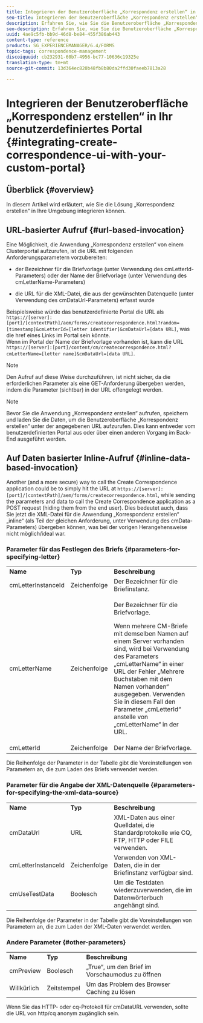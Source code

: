```yaml
---
title: Integrieren der Benutzeroberfläche „Korrespondenz erstellen“ in Ihr benutzerdefiniertes Portal
seo-title: Integrieren der Benutzeroberfläche „Korrespondenz erstellen“ in Ihr benutzerdefiniertes Portal
description: Erfahren Sie, wie Sie die Benutzeroberfläche „Korrespondenz erstellen“ in Ihr benutzerdefiniertes Portal integrieren.
seo-description: Erfahren Sie, wie Sie die Benutzeroberfläche „Korrespondenz erstellen“ in Ihr benutzerdefiniertes Portal integrieren.
uuid: 4ae9c5fb-bb9d-46d8-be84-455f386ab443
content-type: reference
products: SG_EXPERIENCEMANAGER/6.4/FORMS
topic-tags: correspondence-management
discoiquuid: cb232931-60b7-4956-bc77-10636c19325e
translation-type: tm+mt
source-git-commit: 13d364ec820b48fb8b80da2ffd30faeeb7813a28

---
```



# Integrieren der Benutzeroberfläche „Korrespondenz erstellen“ in Ihr benutzerdefiniertes Portal {#integrating-create-correspondence-ui-with-your-custom-portal}

## Überblick {#overview}

In diesem Artikel wird erläutert, wie Sie die Lösung „Korrespondenz erstellen“ in Ihre Umgebung integrieren können.

## URL-basierter Aufruf {#url-based-invocation}

Eine Möglichkeit, die Anwendung „Korrespondenz erstellen“ von einem Clusterportal aufzurufen, ist die URL mit folgenden Anforderungsparametern vorzubereiten:

* der Bezeichner für die Briefvorlage (unter Verwendung des cmLetterId-Parameters) oder der Name der Briefvorlage (unter Verwendung des cmLetterName-Parameters)

* die URL für die XML-Datei, die aus der gewünschten Datenquelle (unter Verwendung des cmDataUrl-Parameters) erfasst wurde

Beispielsweise würde das benutzerdefinierte Portal die URL als\
`https://[server]:[port]/[contextPath]/aem/forms/createcorrespondence.html?random=[timestamp]&cmLetterId=[letter identifier]&cmDataUrl=[data URL]`, was die href eines Links im Portal sein könnte.\
Wenn im Portal der Name der Briefvorlage vorhanden ist, kann die URL\
`https://[server]:[port]/content/cm/createcorrespondence.html?cmLetterName=[letter name]&cmDataUrl=[data URL]`.

>[!NOTE]
>
>Den Aufruf auf diese Weise durchzuführen, ist nicht sicher, da die erforderlichen Parameter als eine GET-Anforderung übergeben werden, indem die Parameter (sichtbar) in der URL offengelegt werden.

>[!NOTE]
>
>Bevor Sie die Anwendung „Korrespondenz erstellen“ aufrufen, speichern und laden Sie die Daten, um die Benutzeroberfläche „Korrespondenz erstellen“ unter der angegebenen URL aufzurufen. Dies kann entweder vom benutzerdefinierten Portal aus oder über einen anderen Vorgang im Back-End ausgeführt werden.

## Auf Daten basierter Inline-Aufruf {#inline-data-based-invocation}

Another (and a more secure) way to call the Create Correspondence application could be to simply hit the URL at `https://[server]:[port]/[contextPath]/aem/forms/createcorrespondence.html`, while sending the parameters and data to call the Create Correspondence application as a POST request (hiding them from the end user). Dies bedeutet auch, dass Sie jetzt die XML-Datei für die Anwendung „Korrespondenz erstellen“ „inline“ (als Teil der gleichen Anforderung, unter Verwendung des cmData-Parameters) übergeben können, was bei der vorigen Herangehensweise nicht möglich/ideal war.

### Parameter für das Festlegen des Briefs {#parameters-for-specifying-letter}

<table> 
 <tbody>
  <tr>
   <td><strong>Name</strong></td> 
   <td><strong>Typ</strong></td> 
   <td><strong>Beschreibung</strong></td> 
  </tr>
  <tr>
   <td>cmLetterInstanceId</td> 
   <td>Zeichenfolge</td> 
   <td>Der Bezeichner für die Briefinstanz.</td> 
  </tr>
  <tr>
   <td>cmLetterName</td> 
   <td>Zeichenfolge</td> 
   <td><p>Der Bezeichner für die Briefvorlage. </p> <p>Wenn mehrere CM-Briefe mit demselben Namen auf einem Server vorhanden sind, wird bei Verwendung des Parameters „cmLetterName“ in einer URL der Fehler „Mehrere Buchstaben mit dem Namen vorhanden“ ausgegeben. Verwenden Sie in diesem Fall den Parameter „cmLetterId“ anstelle von „cmLetterName“ in der URL.</p> </td> 
  </tr>
  <tr>
   <td>cmLetterId</td> 
   <td>Zeichenfolge</td> 
   <td>Der Name der Briefvorlage.</td> 
  </tr>
 </tbody>
</table>

Die Reihenfolge der Parameter in der Tabelle gibt die Voreinstellungen von Parametern an, die zum Laden des Briefs verwendet werden.

### Parameter für die Angabe der XML-Datenquelle {#parameters-for-specifying-the-xml-data-source}

<table> 
 <tbody>
  <tr>
   <td><strong>Name</strong></td> 
   <td><strong>Typ</strong></td> 
   <td><strong>Beschreibung</strong></td> 
  </tr>
  <tr>
   <td>cmDataUrl<br /> </td> 
   <td>URL</td> 
   <td>XML-Daten aus einer Quelldatei, die Standardprotokolle wie CQ, FTP, HTTP oder FILE verwenden.<br />  </td> 
  </tr>
  <tr>
   <td>cmLetterInstanceId</td> 
   <td>Zeichenfolge</td> 
   <td>Verwenden von XML-Daten, die in der Briefinstanz verfügbar sind.</td> 
  </tr>
  <tr>
   <td>cmUseTestData</td> 
   <td>Boolesch </td> 
   <td>Um die Testdaten wiederzuverwenden, die im Datenwörterbuch angehängt sind.</td> 
  </tr>
 </tbody>
</table>

Die Reihenfolge der Parameter in der Tabelle gibt die Voreinstellungen von Parametern an, die zum Laden der XML-Daten verwendet werden.

### Andere Parameter {#other-parameters}

<table> 
 <tbody>
  <tr>
   <td><strong>Name</strong></td> 
   <td><strong>Typ</strong></td> 
   <td><strong>Beschreibung</strong></td> 
  </tr>
  <tr>
   <td>cmPreview<br /> </td> 
   <td>Boolesch </td> 
   <td>„True“, um den Brief im Vorschaumodus zu öffnen<br />  </td> 
  </tr>
  <tr>
   <td>Willkürlich</td> 
   <td>Zeitstempel</td> 
   <td>Um das Problem des Browser Caching zu lösen</td> 
  </tr>
 </tbody>
</table>

Wenn Sie das HTTP- oder cq-Protokoll für cmDataURL verwenden, sollte die URL von http/cq anonym zugänglich sein.
